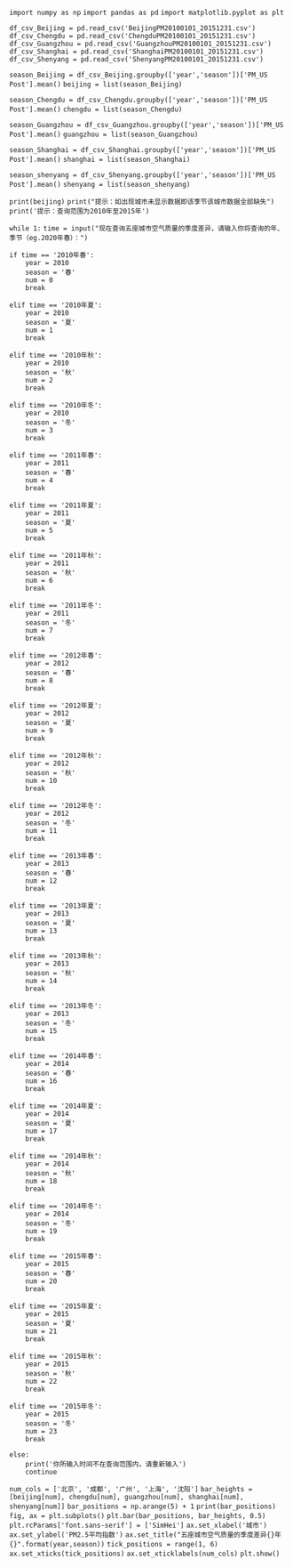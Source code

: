 `import numpy as np`
`import pandas as pd`
`import matplotlib.pyplot as plt`


`df_csv_Beijing = pd.read_csv('BeijingPM20100101_20151231.csv')`
`df_csv_Chengdu = pd.read_csv('ChengduPM20100101_20151231.csv')`
`df_csv_Guangzhou = pd.read_csv('GuangzhouPM20100101_20151231.csv')`
`df_csv_Shanghai = pd.read_csv('ShanghaiPM20100101_20151231.csv')`
`df_csv_Shenyang = pd.read_csv('ShenyangPM20100101_20151231.csv')`

`season_Beijing = df_csv_Beijing.groupby(['year','season'])['PM_US Post'].mean()`
`beijing = list(season_Beijing)`

`season_Chengdu = df_csv_Chengdu.groupby(['year','season'])['PM_US Post'].mean()`
`chengdu = list(season_Chengdu)`

`season_Guangzhou = df_csv_Guangzhou.groupby(['year','season'])['PM_US Post'].mean()`
`guangzhou = list(season_Guangzhou)`

`season_Shanghai = df_csv_Shanghai.groupby(['year','season'])['PM_US Post'].mean()`
`shanghai = list(season_Shanghai)`

`season_shenyang = df_csv_Shenyang.groupby(['year','season'])['PM_US Post'].mean()`
`shenyang = list(season_shenyang)`

`print(beijing)`
`print("提示：如出现城市未显示数据即该季节该城市数据全部缺失")`
`print('提示：查询范围为2010年至2015年')`

`while 1:`
    `time = input("现在查询五座城市空气质量的季度差异，请输入你将查询的年、季节（eg.2020年春）：")`

    if time == '2010年春':
        year = 2010
        season = '春'
        num = 0
        break
    
    elif time == '2010年夏':
        year = 2010
        season = '夏'
        num = 1
        break
    
    elif time == '2010年秋':
        year = 2010
        season = '秋'
        num = 2
        break
    
    elif time == '2010年冬':
        year = 2010
        season = '冬'
        num = 3
        break
    
    elif time == '2011年春':
        year = 2011
        season = '春'
        num = 4
        break
    
    elif time == '2011年夏':
        year = 2011
        season = '夏'
        num = 5
        break
    
    elif time == '2011年秋':
        year = 2011
        season = '秋'
        num = 6
        break
    
    elif time == '2011年冬':
        year = 2011
        season = '冬'
        num = 7
        break
    
    elif time == '2012年春':
        year = 2012
        season = '春'
        num = 8
        break
    
    elif time == '2012年夏':
        year = 2012
        season = '夏'
        num = 9
        break
    
    elif time == '2012年秋':
        year = 2012
        season = '秋'
        num = 10
        break
    
    elif time == '2012年冬':
        year = 2012
        season = '冬'
        num = 11
        break
    
    elif time == '2013年春':
        year = 2013
        season = '春'
        num = 12
        break
    
    elif time == '2013年夏':
        year = 2013
        season = '夏'
        num = 13
        break
    
    elif time == '2013年秋':
        year = 2013
        season = '秋'
        num = 14
        break
    
    elif time == '2013年冬':
        year = 2013
        season = '冬'
        num = 15
        break
    
    elif time == '2014年春':
        year = 2014
        season = '春'
        num = 16
        break
    
    elif time == '2014年夏':
        year = 2014
        season = '夏'
        num = 17
        break
    
    elif time == '2014年秋':
        year = 2014
        season = '秋'
        num = 18
        break
    
    elif time == '2014年冬':
        year = 2014
        season = '冬'
        num = 19
        break
    
    elif time == '2015年春':
        year = 2015
        season = '春'
        num = 20
        break
    
    elif time == '2015年夏':
        year = 2015
        season = '夏'
        num = 21
        break
    
    elif time == '2015年秋':
        year = 2015
        season = '秋'
        num = 22
        break
    
    elif time == '2015年冬':
        year = 2015
        season = '冬'
        num = 23
        break
    
    else:
        print('你所输入时间不在查询范围内，请重新输入')
        continue

`num_cols = ['北京', '成都', '广州', '上海', '沈阳']`
`bar_heights = [beijing[num], chengdu[num], guangzhou[num], shanghai[num], shenyang[num]]`
`bar_positions = np.arange(5) + 1`
`print(bar_positions)`
`fig, ax = plt.subplots()`
`plt.bar(bar_positions, bar_heights, 0.5)`
`plt.rcParams['font.sans-serif'] = ['SimHei']`
`ax.set_xlabel('城市')`
`ax.set_ylabel('PM2.5平均指数')`
`ax.set_title("五座城市空气质量的季度差异{}年{}".format(year,season))`
`tick_positions = range(1, 6)`
`ax.set_xticks(tick_positions)`
`ax.set_xticklabels(num_cols)`
`plt.show()`